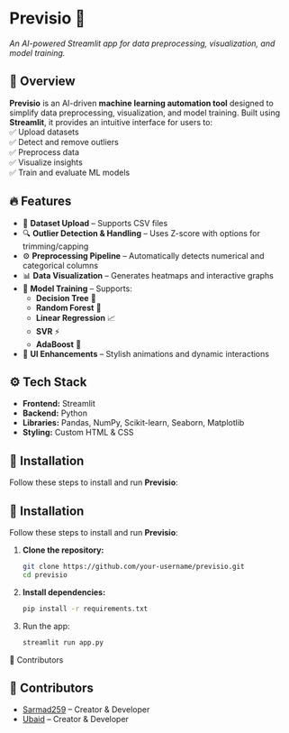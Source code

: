 # **Previsio** 🚀  
_An AI-powered Streamlit app for data preprocessing, visualization, and model training._  

## 🌟 Overview  
**Previsio** is an AI-driven **machine learning automation tool** designed to simplify data preprocessing, visualization, and model training. Built using **Streamlit**, it provides an intuitive interface for users to:  
✅ Upload datasets  
✅ Detect and remove outliers  
✅ Preprocess data  
✅ Visualize insights  
✅ Train and evaluate ML models  

## 🔥 Features  
- 📂 **Dataset Upload** – Supports CSV files  
- 🔍 **Outlier Detection & Handling** – Uses Z-score with options for trimming/capping  
- ⚙️ **Preprocessing Pipeline** – Automatically detects numerical and categorical columns  
- 📊 **Data Visualization** – Generates heatmaps and interactive graphs  
- 🤖 **Model Training** – Supports:  
  - **Decision Tree** 🌳  
  - **Random Forest** 🌲  
  - **Linear Regression** 📈  
  - **SVR** ⚡  
  - **AdaBoost** 🚀  
- 🎨 **UI Enhancements** – Stylish animations and dynamic interactions  

## ⚙️ Tech Stack  
- **Frontend:** Streamlit  
- **Backend:** Python  
- **Libraries:** Pandas, NumPy, Scikit-learn, Seaborn, Matplotlib  
- **Styling:** Custom HTML & CSS  

## 📌 Installation  
Follow these steps to install and run **Previsio**:  

## 📌 Installation  
Follow these steps to install and run **Previsio**:  

1. **Clone the repository:**  
   ```bash
   git clone https://github.com/your-username/previsio.git
   cd previsio
   
2. **Install dependencies:**
   ```bash
   pip install -r requirements.txt

3. Run the app:
   ```bash
   streamlit run app.py

🤝 Contributors
## 🤝 **Contributors**  
- [Sarmad259](https://github.com/sarmad259) – Creator & Developer  
- [Ubaid](https://github.com/UBAID0315) – Creator & Developer  


